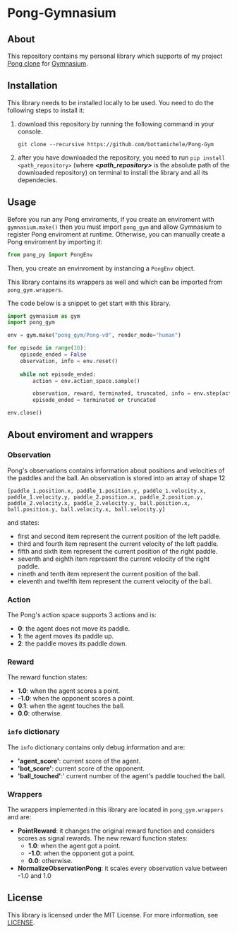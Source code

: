 # Pong-Gymnasium
## About
This repository contains my personal library which supports of 
my project [Pong clone](https://github.com/bottamichele/Pong-Python) for 
[Gymnasium](https://gymnasium.farama.org/).

## Installation
This library needs to be installed locally to be used. You need to do the following steps to install it:
1. download this repository by running the following command in your console.
   ```
   git clone --recursive https://github.com/bottamichele/Pong-Gym
   ```
2. after you have downloaded the repository, you need to run `pip install <path_repository>`
   (where ***<path_repository>*** is the absolute path of the downloaded repository)
   on terminal to install the library and all its dependecies.

## Usage
Before you run any Pong enviroments, if you create an enviroment with `gymnasium.make()` then 
you must import `pong_gym` and allow Gymnasium to register Pong enviroment at runtime.
Otherwise, you can manually create a Pong enviroment by importing it: 
```python
from pong_py import PongEnv
```
Then, you create an envinroment by instancing a `PongEnv` object.

This library contains its wrappers as well and which can be imported from `pong_gym.wrappers`.

The code below is a snippet to get start with this library.
```python
import gymnasium as gym
import pong_gym

env = gym.make("pong_gym/Pong-v0", render_mode="human")

for episode in range(10):
    episode_ended = False
    observation, info = env.reset()
    
    while not episode_ended:
        action = env.action_space.sample()

        observation, reward, terminated, truncated, info = env.step(action)
        episode_ended = terminated or truncated

env.close()
```

## About enviroment and wrappers
### Observation
Pong's observations contains information about positions and velocities of the paddles and the ball. 
An observation is stored into an array of shape 12
```
[paddle_1.position.x, paddle_1.position.y, paddle_1.velocity.x, paddle_1.velocity.y, paddle_2.position.x, paddle_2.position.y, paddle_2.velocity.x, paddle_2.velocity.y, ball.position.x, ball.position.y, ball.velocity.x, ball.velocity.y]
```
and states:
- first and second item represent the current position of the left paddle.
- third and fourth item represent the current velocity of the left paddle.
- fifth and sixth item represent the current position of the right paddle.
- seventh and eighth item represent the current velocity of the right paddle.
- nineth and tenth item represent the current position of the ball.
- eleventh and twelfth item represent the current velocity of the ball.

### Action
The Pong's action space supports 3 actions and is:
- **0**: the agent does not move its paddle.
- **1**: the agent moves its paddle up.
- **2**: the paddle moves its paddle down.

### Reward
The reward function states:
- **1.0**: when the agent scores a point.
- **-1.0**: when the opponent scores a point.
- **0.1**: when the agent touches the ball.
- **0.0**: otherwise.

### `info` dictionary
The `info` dictionary contains only debug information and are:
- **'agent_score'**: current score of the agent.
- **'bot_score'**: current score of the opponent.
- **'ball_touched'**:' current number of the agent's paddle touched the ball.

### Wrappers
The wrappers implemented in this library are located in `pong_gym.wrappers` and are:
- **PointReward**: it changes the original reward function and considers scores as signal rewards.
  The new reward function states:
  - **1.0**: when the agent got a point.
  - **-1.0**: when the opponent got a point.
  - **0.0**: otherwise.
- **NormalizeObservationPong**: it scales every observation value between -1.0 and 1.0

## License
This library is licensed under the MIT License. For more information, 
see [LICENSE](https://github.com/bottamichele/Pong-Gym/blob/main/LICENSE).
